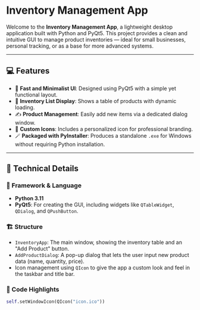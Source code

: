 # Inventory Management App

Welcome to the **Inventory Management App**, a lightweight desktop application built with Python and PyQt5. This project provides a clean and intuitive GUI to manage product inventories — ideal for small businesses, personal tracking, or as a base for more advanced systems.

---

## 💻 Features

- 🚀 **Fast and Minimalist UI**: Designed using PyQt5 with a simple yet functional layout.
- 🧾 **Inventory List Display**: Shows a table of products with dynamic loading.
- ✍️ **Product Management**: Easily add new items via a dedicated dialog window.
- 🎨 **Custom Icons**: Includes a personalized icon for professional branding.
- 🪄 **Packaged with PyInstaller**: Produces a standalone `.exe` for Windows without requiring Python installation.

---

## 🧠 Technical Details

### 🧱 Framework & Language
- **Python 3.11**
- **PyQt5**: For creating the GUI, including widgets like `QTableWidget`, `QDialog`, and `QPushButton`.

### 🏗️ Structure

- `InventoryApp`: The main window, showing the inventory table and an "Add Product" button.
- `AddProductDialog`: A pop-up dialog that lets the user input new product data (name, quantity, price).
- Icon management using `QIcon` to give the app a custom look and feel in the taskbar and title bar.

### 📁 Code Highlights

```python
self.setWindowIcon(QIcon("icon.ico"))
